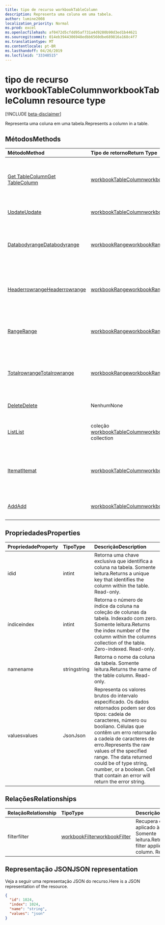 ```yaml
---
title: tipo de recurso workbookTableColumn
description: Representa uma coluna em uma tabela.
author: lumine2008
localization_priority: Normal
ms.prod: excel
ms.openlocfilehash: af0472d5cfdd95af731a4d9280b90d3ed1b44621
ms.sourcegitcommit: 014eb3944306948edbb6560dbe689816a168c4f7
ms.translationtype: MT
ms.contentlocale: pt-BR
ms.lasthandoff: 04/26/2019
ms.locfileid: "33348515"
---
```

# <a name="workbooktablecolumn-resource-type"></a><span data-ttu-id="a9a3d-103">tipo de recurso workbookTableColumn</span><span class="sxs-lookup"><span data-stu-id="a9a3d-103">workbookTableColumn resource type</span></span>

[!INCLUDE [beta-disclaimer](../../includes/beta-disclaimer.md)]

<span data-ttu-id="a9a3d-104">Representa uma coluna em uma tabela.</span><span class="sxs-lookup"><span data-stu-id="a9a3d-104">Represents a column in a table.</span></span>


## <a name="methods"></a><span data-ttu-id="a9a3d-105">Métodos</span><span class="sxs-lookup"><span data-stu-id="a9a3d-105">Methods</span></span>

| <span data-ttu-id="a9a3d-106">Método</span><span class="sxs-lookup"><span data-stu-id="a9a3d-106">Method</span></span>           | <span data-ttu-id="a9a3d-107">Tipo de retorno</span><span class="sxs-lookup"><span data-stu-id="a9a3d-107">Return Type</span></span>    |<span data-ttu-id="a9a3d-108">Descrição</span><span class="sxs-lookup"><span data-stu-id="a9a3d-108">Description</span></span>|
|:---------------|:--------|:----------|
|[<span data-ttu-id="a9a3d-109">Get TableColumn</span><span class="sxs-lookup"><span data-stu-id="a9a3d-109">Get TableColumn</span></span>](../api/tablecolumn-get.md) | [<span data-ttu-id="a9a3d-110">workbookTableColumn</span><span class="sxs-lookup"><span data-stu-id="a9a3d-110">workbookTableColumn</span></span>](workbooktablecolumn.md) |<span data-ttu-id="a9a3d-111">Leia as propriedades e os relacionamentos do objeto tableColumn.</span><span class="sxs-lookup"><span data-stu-id="a9a3d-111">Read properties and relationships of tableColumn object.</span></span>|
|[<span data-ttu-id="a9a3d-112">Update</span><span class="sxs-lookup"><span data-stu-id="a9a3d-112">Update</span></span>](../api/tablecolumn-update.md) | [<span data-ttu-id="a9a3d-113">workbookTableColumn</span><span class="sxs-lookup"><span data-stu-id="a9a3d-113">workbookTableColumn</span></span>](workbooktablecolumn.md) |<span data-ttu-id="a9a3d-114">Atualize o objeto TableColumn.</span><span class="sxs-lookup"><span data-stu-id="a9a3d-114">Update TableColumn object.</span></span> |
|[<span data-ttu-id="a9a3d-115">Databodyrange</span><span class="sxs-lookup"><span data-stu-id="a9a3d-115">Databodyrange</span></span>](../api/tablecolumn-databodyrange.md)|[<span data-ttu-id="a9a3d-116">workbookRange</span><span class="sxs-lookup"><span data-stu-id="a9a3d-116">workbookRange</span></span>](workbookrange.md)|<span data-ttu-id="a9a3d-117">Obtém o objeto de intervalo associado ao corpo de dados da coluna.</span><span class="sxs-lookup"><span data-stu-id="a9a3d-117">Gets the range object associated with the data body of the column.</span></span>|
|[<span data-ttu-id="a9a3d-118">Headerrowrange</span><span class="sxs-lookup"><span data-stu-id="a9a3d-118">Headerrowrange</span></span>](../api/tablecolumn-headerrowrange.md)|[<span data-ttu-id="a9a3d-119">workbookRange</span><span class="sxs-lookup"><span data-stu-id="a9a3d-119">workbookRange</span></span>](workbookrange.md)|<span data-ttu-id="a9a3d-120">Obtém o objeto de intervalo associado à linha de cabeçalho da coluna.</span><span class="sxs-lookup"><span data-stu-id="a9a3d-120">Gets the range object associated with the header row of the column.</span></span>|
|[<span data-ttu-id="a9a3d-121">Range</span><span class="sxs-lookup"><span data-stu-id="a9a3d-121">Range</span></span>](../api/tablecolumn-range.md)|[<span data-ttu-id="a9a3d-122">workbookRange</span><span class="sxs-lookup"><span data-stu-id="a9a3d-122">workbookRange</span></span>](workbookrange.md)|<span data-ttu-id="a9a3d-123">Obtém o objeto de intervalo associado a toda a coluna.</span><span class="sxs-lookup"><span data-stu-id="a9a3d-123">Gets the range object associated with the entire column.</span></span>|
|[<span data-ttu-id="a9a3d-124">Totalrowrange</span><span class="sxs-lookup"><span data-stu-id="a9a3d-124">Totalrowrange</span></span>](../api/tablecolumn-totalrowrange.md)|[<span data-ttu-id="a9a3d-125">workbookRange</span><span class="sxs-lookup"><span data-stu-id="a9a3d-125">workbookRange</span></span>](workbookrange.md)|<span data-ttu-id="a9a3d-126">Obtém o objeto de intervalo associado à linha de totais da coluna.</span><span class="sxs-lookup"><span data-stu-id="a9a3d-126">Gets the range object associated with the totals row of the column.</span></span>|
|[<span data-ttu-id="a9a3d-127">Delete</span><span class="sxs-lookup"><span data-stu-id="a9a3d-127">Delete</span></span>](../api/tablecolumn-delete.md)|<span data-ttu-id="a9a3d-128">Nenhum</span><span class="sxs-lookup"><span data-stu-id="a9a3d-128">None</span></span>|<span data-ttu-id="a9a3d-129">Exclui a coluna da tabela.</span><span class="sxs-lookup"><span data-stu-id="a9a3d-129">Deletes the column from the table.</span></span>|
|[<span data-ttu-id="a9a3d-130">List</span><span class="sxs-lookup"><span data-stu-id="a9a3d-130">List</span></span>](../api/tablecolumn-list.md) | <span data-ttu-id="a9a3d-131">coleção [workbookTableColumn](workbooktablecolumn.md)</span><span class="sxs-lookup"><span data-stu-id="a9a3d-131">[workbookTableColumn](workbooktablecolumn.md) collection</span></span> |<span data-ttu-id="a9a3d-132">Obtenha uma coleção de objetos tableColumn.</span><span class="sxs-lookup"><span data-stu-id="a9a3d-132">Get tableColumn object collection.</span></span> |
|[<span data-ttu-id="a9a3d-133">Itemat</span><span class="sxs-lookup"><span data-stu-id="a9a3d-133">Itemat</span></span>](../api/tablecolumncollection-itemat.md)|[<span data-ttu-id="a9a3d-134">workbookTableColumn</span><span class="sxs-lookup"><span data-stu-id="a9a3d-134">workbookTableColumn</span></span>](workbooktablecolumn.md)|<span data-ttu-id="a9a3d-135">Obtém uma coluna com base em sua posição na coleção.</span><span class="sxs-lookup"><span data-stu-id="a9a3d-135">Gets a column based on its position in the collection.</span></span>|
|[<span data-ttu-id="a9a3d-136">Add</span><span class="sxs-lookup"><span data-stu-id="a9a3d-136">Add</span></span>](../api/tablecolumncollection-add.md)|[<span data-ttu-id="a9a3d-137">workbookTableColumn</span><span class="sxs-lookup"><span data-stu-id="a9a3d-137">workbookTableColumn</span></span>](workbooktablecolumn.md)|<span data-ttu-id="a9a3d-138">Adiciona uma nova coluna à tabela.</span><span class="sxs-lookup"><span data-stu-id="a9a3d-138">Adds a new column to the table.</span></span>|

## <a name="properties"></a><span data-ttu-id="a9a3d-139">Propriedades</span><span class="sxs-lookup"><span data-stu-id="a9a3d-139">Properties</span></span>
| <span data-ttu-id="a9a3d-140">Propriedade</span><span class="sxs-lookup"><span data-stu-id="a9a3d-140">Property</span></span>     | <span data-ttu-id="a9a3d-141">Tipo</span><span class="sxs-lookup"><span data-stu-id="a9a3d-141">Type</span></span>   |<span data-ttu-id="a9a3d-142">Descrição</span><span class="sxs-lookup"><span data-stu-id="a9a3d-142">Description</span></span>|
|:---------------|:--------|:----------|
|<span data-ttu-id="a9a3d-143">id</span><span class="sxs-lookup"><span data-stu-id="a9a3d-143">id</span></span>|<span data-ttu-id="a9a3d-144">int</span><span class="sxs-lookup"><span data-stu-id="a9a3d-144">int</span></span>|<span data-ttu-id="a9a3d-p101">Retorna uma chave exclusiva que identifica a coluna na tabela. Somente leitura.</span><span class="sxs-lookup"><span data-stu-id="a9a3d-p101">Returns a unique key that identifies the column within the table. Read-only.</span></span>|
|<span data-ttu-id="a9a3d-147">índice</span><span class="sxs-lookup"><span data-stu-id="a9a3d-147">index</span></span>|<span data-ttu-id="a9a3d-148">int</span><span class="sxs-lookup"><span data-stu-id="a9a3d-148">int</span></span>|<span data-ttu-id="a9a3d-p102">Retorna o número de índice da coluna na coleção de colunas da tabela. Indexado com zero. Somente leitura.</span><span class="sxs-lookup"><span data-stu-id="a9a3d-p102">Returns the index number of the column within the columns collection of the table. Zero-indexed. Read-only.</span></span>|
|<span data-ttu-id="a9a3d-152">name</span><span class="sxs-lookup"><span data-stu-id="a9a3d-152">name</span></span>|<span data-ttu-id="a9a3d-153">string</span><span class="sxs-lookup"><span data-stu-id="a9a3d-153">string</span></span>|<span data-ttu-id="a9a3d-p103">Retorna o nome da coluna da tabela. Somente leitura.</span><span class="sxs-lookup"><span data-stu-id="a9a3d-p103">Returns the name of the table column. Read-only.</span></span>|
|<span data-ttu-id="a9a3d-156">values</span><span class="sxs-lookup"><span data-stu-id="a9a3d-156">values</span></span>|<span data-ttu-id="a9a3d-157">Json</span><span class="sxs-lookup"><span data-stu-id="a9a3d-157">Json</span></span>|<span data-ttu-id="a9a3d-p104">Representa os valores brutos do intervalo especificado. Os dados retornados podem ser dos tipos: cadeia de caracteres, número ou booliano. Células que contêm um erro retornarão a cadeia de caracteres de erro.</span><span class="sxs-lookup"><span data-stu-id="a9a3d-p104">Represents the raw values of the specified range. The data returned could be of type string, number, or a boolean. Cell that contain an error will return the error string.</span></span>|

## <a name="relationships"></a><span data-ttu-id="a9a3d-161">Relações</span><span class="sxs-lookup"><span data-stu-id="a9a3d-161">Relationships</span></span>
| <span data-ttu-id="a9a3d-162">Relação</span><span class="sxs-lookup"><span data-stu-id="a9a3d-162">Relationship</span></span> | <span data-ttu-id="a9a3d-163">Tipo</span><span class="sxs-lookup"><span data-stu-id="a9a3d-163">Type</span></span>   |<span data-ttu-id="a9a3d-164">Descrição</span><span class="sxs-lookup"><span data-stu-id="a9a3d-164">Description</span></span>|
|:---------------|:--------|:----------|
|<span data-ttu-id="a9a3d-165">filter</span><span class="sxs-lookup"><span data-stu-id="a9a3d-165">filter</span></span>|[<span data-ttu-id="a9a3d-166">workbookFilter</span><span class="sxs-lookup"><span data-stu-id="a9a3d-166">workbookFilter</span></span>](workbookfilter.md)|<span data-ttu-id="a9a3d-p105">Recupera o filtro aplicado à coluna. Somente leitura.</span><span class="sxs-lookup"><span data-stu-id="a9a3d-p105">Retrieve the filter applied to the column. Read-only.</span></span>|

## <a name="json-representation"></a><span data-ttu-id="a9a3d-169">Representação JSON</span><span class="sxs-lookup"><span data-stu-id="a9a3d-169">JSON representation</span></span>

<span data-ttu-id="a9a3d-170">Veja a seguir uma representação JSON do recurso.</span><span class="sxs-lookup"><span data-stu-id="a9a3d-170">Here is a JSON representation of the resource.</span></span>

<!-- {
  "blockType": "resource",
  "optionalProperties": [

  ],
  "keyProperty": "id",
  "baseType":"microsoft.graph.entity",
  "@odata.type": "microsoft.graph.workbookTableColumn"
}-->

```json
{
  "id": 1024,
  "index": 1024,
  "name": "string",
  "values": "json"
}

```

<!-- uuid: 8fcb5dbc-d5aa-4681-8e31-b001d5168d79
2015-10-25 14:57:30 UTC -->
<!--
{
  "type": "#page.annotation",
  "description": "TableColumn resource",
  "keywords": "",
  "section": "documentation",
  "tocPath": "",
  "suppressions": []
}
-->
